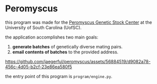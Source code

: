 # Peromyscus

this program was made for the [Peromyscus Genetic Stock Center](https://sc.edu/study/colleges_schools/pharmacy/centers/peromyscus_genetic_stock_center/) at the University of South Carolina (UofSC).  
  
the application accomplishes two main goals:
1. **generate batches** of genetically diverse mating pairs.
2. **email contents of batches** to the provided address.

https://github.com/jaegerful/peromyscus/assets/56884519/d9082a78-456c-4d05-b2cf-23e86ea580f5

the entry point of this program is `program/engine.py`.
